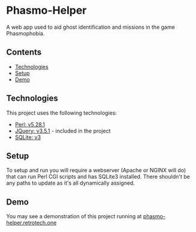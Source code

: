# Phasmo-Helper
A web app used to aid ghost identification and missions in the game Phasmophobia. 

## Contents
* [Technologies](#technologies)
* [Setup](#setup)
* [Demo](#demo)


## Technologies
This project uses the following technologies:
* [Perl: v5.28.1](https://www.perl.org/get.html)
* [JQuery: v3.5.1](https://jquery.com/download) - included in the project
* [SQLite: v3](https://www.sqlite.org/index.html)


## Setup
To setup and run you will require a webserver (Apache or NGINX will do) that can run Perl CGI scripts and has SQLite3 installed. There shouldn't be any paths to update as it's all dynamically assigned.

## Demo
You may see a demonstration of this project running at [phasmo-helper.retrotech.one](https://phasmo-helper.retrotech.one)
